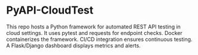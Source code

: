 # PyAPI-CloudTest
This repo hosts a Python framework for automated REST API testing in cloud settings. It uses pytest and requests for endpoint checks. Docker containerizes the framework. CI/CD integration ensures continuous testing. A Flask/Django dashboard displays metrics and alerts.
